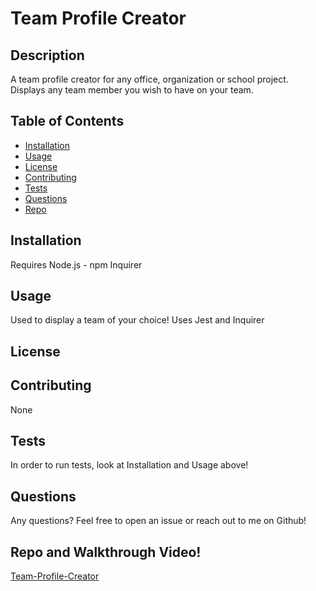 # Team Profile Creator

## Description
A team profile creator for any office, organization or school project. Displays any team member you wish to have on your team.

## Table of Contents
* [Installation](#installation)
* [Usage](#usage)
* [License](#license)
* [Contributing](#contributing)
* [Tests](#tests)
* [Questions](#questions)
* [Repo](#repo)


## Installation
Requires Node.js - npm Inquirer

## Usage
Used to display a team of your choice!
Uses Jest and Inquirer

## License 


## Contributing
None

## Tests
In order to run tests, look at Installation and Usage above!

## Questions
Any questions? Feel free to open an issue or reach out to me on Github!

## Repo and Walkthrough Video!
[Team-Profile-Creator](https://github.com/mlbarre/teamprofilecreator)
